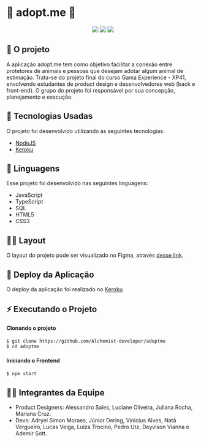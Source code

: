 

# 🐾 adopt.me 🐾



<p align="center">

<img src='https://user-images.githubusercontent.com/88943961/175425038-63bf62c5-4d6c-4dfd-a674-6a7c92623828.png'>
<img src='https://user-images.githubusercontent.com/88943961/175425308-a784ffa3-6284-49bb-8aac-85130df66ab7.png'>
<img src='https://user-images.githubusercontent.com/88943961/175425420-165fcb9d-3598-4125-9c9b-e652c84f362f.png'>


</p>

## 🐶 O projeto
A aplicação adopt.me tem como objetivo facilitar a conexão entre protetores de animais e pessoas que desejam adotar algum animal de estimação. 
Trata-se do projeto final do curso Gama Experience - XP41, envolvendo estudantes de product design e desenvolvedores web (back e front-end). O grupo do projeto foi responsável por sua concepção, planejamento e execução.

## 🚀 Tecnologias Usadas
O projeto foi desenvolvido utilizando as seguintes tecnologias:

- [NodeJS](https://nodejs.org/en/)
- [Keroku](https://dashboard.heroku.com/)

## 📔 Linguagens
Esse projeto foi desenvolvido nas seguintes linguagens:

- JavaScript
- TypeScript
- SQL
- HTML5
- CSS3


## ✍🏻 Layout
O layout do projeto pode ser visualizado no Figma, através [desse link](https://www.figma.com/file/iiXhhQDAWXsk70izMFejET/Desafio-do-Chef%C3%A3o-G4).  

## 🔨 Deploy da Aplicação
O deploy da aplicação foi realizado no [Keroku](https://adoptme-app.herokuapp.com/)

## ⚡ Executando o Projeto

#### Clonando o projeto
```sh
$ git clone https://github.com/Alchemist-developer/adoptme
$ cd adoptme
```

#### Iniciando o Frontend
```sh
$ npm start
```

## 🙋‍♀️ Integrantes da Equipe
- Product Designers: Alessandro Sales, Luciane Oliveira, Juliana Rocha, Mariana Cruz.
- Devs: Adryel Simon Moraes, Júnior Dering, Vinicius Alves, Natã Vergueiro, Lucas Veiga, Luiza Trocino, Pedro Utz, Deyvison Vianna e Ademir Sott. 
